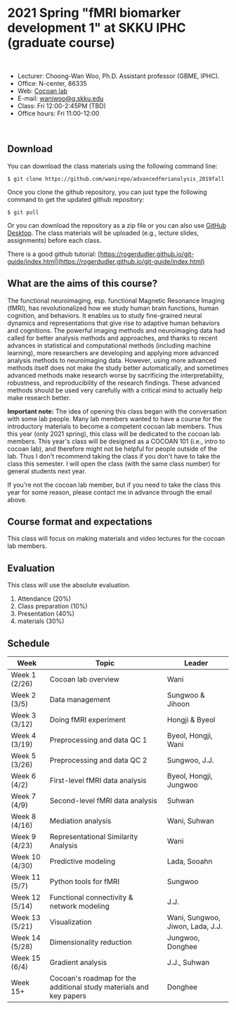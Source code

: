# 2021 Spring "fMRI biomarker development 1" at SKKU IPHC (graduate course)


<br>

- Lecturer: Choong-Wan Woo, Ph.D. Assistant professor (GBME, IPHC).
- Office: N-center, 86335
- Web: [Cocoan lab](http://cocoanlab.github.io)
- E-mail: waniwoo@g.skku.edu
- Class: Fri 12:00-2:45PM (TBD) 
- Office hours: Fri 11:00-12:00

<br>

## Download
You can download the class materials using the following command line:

	$ git clone https://github.com/wanirepo/advancedfmrianalysis_2019fall

Once you clone the github repository, you can just type the following command to get the updated github repository:

	$ git pull
	
Or you can download the repository as a zip file or you can also use [GitHub Desktop](https://desktop.github.com). The class materials will be uploaded (e.g., lecture slides, assignments) before each class. 

There is a good github tutorial: [https://rogerdudler.github.io/git-guide/index.html](https://rogerdudler.github.io/git-guide/index.html)

## What are the aims of this course?

The functional neuroimaging, esp. functional Magnetic Resonance Imaging (fMRI), has revolutionalized how we study human brain functions, human cognition, and behaviors. It enables us to study fine-grained neural dynamics and representations that give rise to adaptive human behaviors and cognitions. The powerful imaging methods and neuroimaging data had called for better analysis methods and approaches, and thanks to recent advances in statistical and computational methods (including machine learning), more researchers are developing and applying more advanced analysis methods to neuroimaging data. However, using more advanced methods itself does not make the study better automatically, and sometimes advanced methods make research worse by sacrificing the interpretability, robustness, and reproducibility of the research findings. These advanced methods should be used very carefully with a critical mind to actually help make research better. 

**Important note:** The idea of opening this class began with the conversation with some lab people. Many lab members wanted to have a course for the introductory materials to become a competent cocoan lab members. Thus this year (only 2021 spring), this class will be dedicated to the cocoan lab members. This year's class will be designed as a COCOAN 101 (i.e., intro to cocoan lab), and therefore might not be helpful for people outside of the lab. Thus I don't recommend taking the class if you don't have to take the class this semester. I will open the class (with the same class number) for general students next year. 

If you're not the cocoan lab member, but if you need to take the class this year for some reason, please contact me in advance through the email above. 


## Course format and expectations

This class will focus on making materials and video lectures for the cocoan lab members. 

## Evaluation

This class will use the absolute evaluation.

1. Attendance (20%)
2. Class preparation (10%)
2. Presentation (40%)
5. materials (30%)


## Schedule

Week  | Topic | Leader 
------| ----- | ----- 
Week 1 (2/26) | Cocoan lab overview | Wani
Week 2 (3/5) | Data management | Sungwoo & Jihoon | 
Week 3 (3/12) | Doing fMRI experiment | Hongji & Byeol
Week 4 (3/19) | Preprocessing and data QC 1 | Byeol, Hongji, Wani
Week 5 (3/26) | Preprocessing and data QC 2 | Sungwoo, J.J.
Week 6 (4/2) | First-level fMRI data analysis | Byeol, Hongji, Jungwoo
Week 7 (4/9) | Second-level fMRI data analysis | Suhwan
Week 8 (4/16) | Mediation analysis | Wani, Suhwan
Week 9 (4/23) | Representational Similarity Analysis | Wani
Week 10 (4/30) | Predictive modeling | Lada, Sooahn
Week 11 (5/7) | Python tools for fMRI | Sungwoo
Week 12 (5/14) | Functional connectivity & network modeling | J.J.
Week 13 (5/21) | Visualization | Wani, Sungwoo, Jiwon, Lada, J.J.
Week 14 (5/28) | Dimensionality reduction | Jungwoo, Donghee
Week 15 (6/4) | Gradient analysis | J.J., Suhwan
Week 15+ | Cocoan's roadmap for the additional study materials and key papers | Donghee
